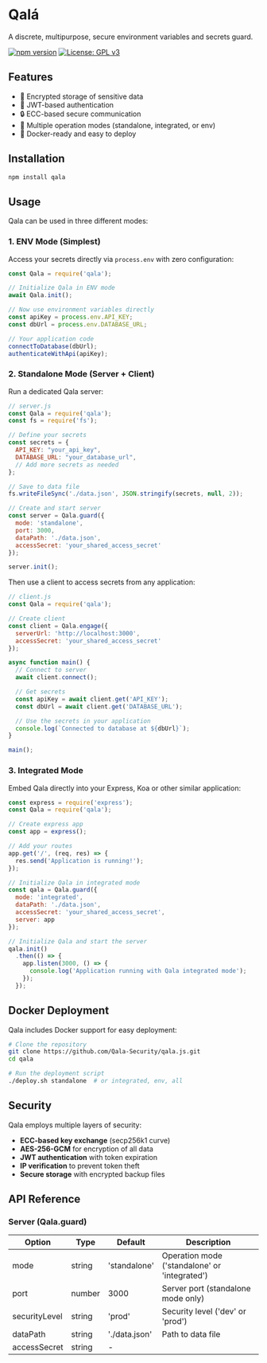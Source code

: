 # Qalá

A discrete, multipurpose, secure environment variables and secrets guard.

[![npm version](https://img.shields.io/npm/v/qala.svg)](https://www.npmjs.com/package/qala)
[![License: GPL v3](https://img.shields.io/badge/License-GPLv3-blue.svg)](https://www.gnu.org/licenses/gpl-3.0)

## Features

- 🔐 Encrypted storage of sensitive data
- 🔑 JWT-based authentication
- 🔒 ECC-based secure communication
- 🚀 Multiple operation modes (standalone, integrated, or env)
- 🐳 Docker-ready and easy to deploy

## Installation

```bash
npm install qala
```

## Usage

Qala can be used in three different modes:

### 1. ENV Mode (Simplest)

Access your secrets directly via `process.env` with zero configuration:

```javascript
const Qala = require('qala');

// Initialize Qala in ENV mode
await Qala.init();

// Now use environment variables directly
const apiKey = process.env.API_KEY;
const dbUrl = process.env.DATABASE_URL;

// Your application code
connectToDatabase(dbUrl);
authenticateWithApi(apiKey);
```

### 2. Standalone Mode (Server + Client)

Run a dedicated Qala server:

```javascript
// server.js
const Qala = require('qala');
const fs = require('fs');

// Define your secrets
const secrets = {
  API_KEY: "your_api_key",
  DATABASE_URL: "your_database_url",
  // Add more secrets as needed
};

// Save to data file
fs.writeFileSync('./data.json', JSON.stringify(secrets, null, 2));

// Create and start server
const server = Qala.guard({
  mode: 'standalone',
  port: 3000,
  dataPath: './data.json',
  accessSecret: 'your_shared_access_secret'
});

server.init();
```

Then use a client to access secrets from any application:

```javascript
// client.js
const Qala = require('qala');

// Create client
const client = Qala.engage({
  serverUrl: 'http://localhost:3000',
  accessSecret: 'your_shared_access_secret'
});

async function main() {
  // Connect to server
  await client.connect();

  // Get secrets
  const apiKey = await client.get('API_KEY');
  const dbUrl = await client.get('DATABASE_URL');

  // Use the secrets in your application
  console.log(`Connected to database at ${dbUrl}`);
}

main();
```

### 3. Integrated Mode

Embed Qala directly into your Express, Koa or other similar application:

```javascript
const express = require('express');
const Qala = require('qala');

// Create express app
const app = express();

// Add your routes
app.get('/', (req, res) => {
  res.send('Application is running!');
});

// Initialize Qala in integrated mode
const qala = Qala.guard({
  mode: 'integrated',
  dataPath: './data.json',
  accessSecret: 'your_shared_access_secret',
  server: app
});

// Initialize Qala and start the server
qala.init()
  .then(() => {
    app.listen(3000, () => {
      console.log('Application running with Qala integrated mode');
    });
  });
```

## Docker Deployment

Qala includes Docker support for easy deployment:

```bash
# Clone the repository
git clone https://github.com/Qala-Security/qala.js.git
cd qala

# Run the deployment script
./deploy.sh standalone  # or integrated, env, all
```

## Security

Qala employs multiple layers of security:

- **ECC-based key exchange** (secp256k1 curve)
- **AES-256-GCM** for encryption of all data
- **JWT authentication** with token expiration
- **IP verification** to prevent token theft
- **Secure storage** with encrypted backup files

## API Reference

### Server (Qala.guard)

| Option | Type | Default | Description |
|--------|------|---------|-------------|
| mode | string | 'standalone' | Operation mode ('standalone' or 'integrated') |
| port | number | 3000 | Server port (standalone mode only) |
| securityLevel | string | 'prod' | Security level ('dev' or 'prod') |
| dataPath | string | './data.json' | Path to data file |
| accessSecret | string | -
